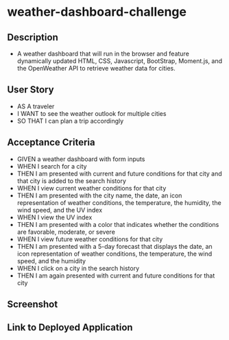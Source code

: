 # weather-dashboard-challenge

## Description 
- A weather dashboard that will run in the browser and feature dynamically updated HTML, CSS, Javascript, BootStrap, Moment.js, and the OpenWeather API to retrieve weather data for cities.

## User Story
- AS A traveler
- I WANT to see the weather outlook for multiple cities
- SO THAT I can plan a trip accordingly

## Acceptance Criteria
- GIVEN a weather dashboard with form inputs
- WHEN I search for a city
- THEN I am presented with current and future conditions for that city and that city is added to the search history
- WHEN I view current weather conditions for that city
- THEN I am presented with the city name, the date, an icon representation of weather conditions, the temperature, the humidity, the wind speed, and the UV index
- WHEN I view the UV index
- THEN I am presented with a color that indicates whether the conditions are favorable, moderate, or severe
- WHEN I view future weather conditions for that city
- THEN I am presented with a 5-day forecast that displays the date, an icon representation of weather conditions, the temperature, the wind speed, and the humidity
- WHEN I click on a city in the search history
- THEN I am again presented with current and future conditions for that city

## Screenshot

## Link to Deployed Application

